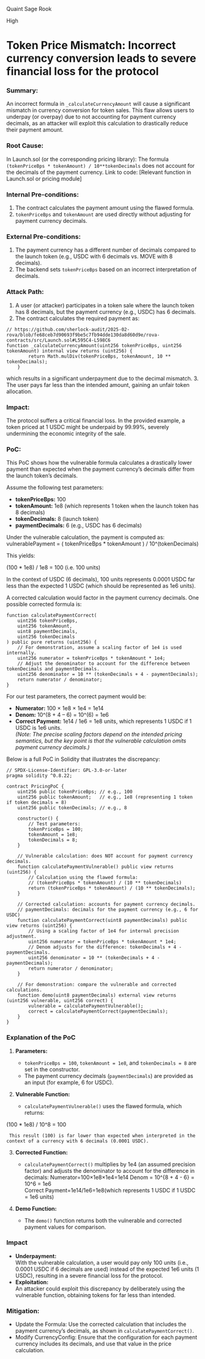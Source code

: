 Quaint Sage Rook

High

# Token Price Mismatch: Incorrect currency conversion leads to severe financial loss for the protocol

### Summary:
An incorrect formula in `_calculateCurrencyAmount` will cause a significant mismatch in currency conversion for token sales. This flaw allows users to underpay (or overpay) due to not accounting for payment currency decimals, as an attacker will exploit this calculation to drastically reduce their payment amount.

### Root Cause:

In Launch.sol (or the corresponding pricing library): The formula `(tokenPriceBps * tokenAmount) / 10**tokenDecimals` does not account for the decimals of the payment currency.
Link to code: [Relevant function in Launch.sol or pricing module]

### Internal Pre-conditions:

1. The contract calculates the payment amount using the flawed formula.
2. `tokenPriceBps` and `tokenAmount` are used directly without adjusting for payment currency decimals.

### External Pre-conditions:

1. The payment currency has a different number of decimals compared to the launch token (e.g., USDC with 6 decimals vs. MOVE with 8 decimals).
2. The backend sets `tokenPriceBps` based on an incorrect interpretation of decimals.

### Attack Path:

1. A user (or attacker) participates in a token sale where the launch token has 8 decimals, but the payment currency (e.g., USDC) has 6 decimals.
2. The contract calculates the required payment as:
```solidity
// https://github.com/sherlock-audit/2025-02-rova/blob/fe68ceb7d90693f9be5c7fb94dde130da8d60d9e/rova-contracts/src/Launch.sol#L595C4-L598C6
function _calculateCurrencyAmount(uint256 tokenPriceBps, uint256 tokenAmount) internal view returns (uint256) {
        return Math.mulDiv(tokenPriceBps, tokenAmount, 10 ** tokenDecimals);
    }
```
which results in a significant underpayment due to the decimal mismatch.
3. The user pays far less than the intended amount, gaining an unfair token allocation.

### Impact:
The protocol suffers a critical financial loss. In the provided example, a token priced at 1 USDC might be underpaid by 99.99%, severely undermining the economic integrity of the sale.

### PoC:
This PoC shows how the vulnerable formula calculates a drastically lower payment than expected when the payment currency’s decimals differ from the launch token’s decimals.

Assume the following test parameters:
- **tokenPriceBps:** 100  
- **tokenAmount:** 1e8 (which represents 1 token when the launch token has 8 decimals)  
- **tokenDecimals:** 8 (launch token)  
- **paymentDecimals:** 6 (e.g., USDC has 6 decimals)  

Under the vulnerable calculation, the payment is computed as:  
vulnerablePayment = ( tokenPriceBps * tokenAmount ) / 10^(tokenDecimals)

This yields:  

(100 * 1e8) / 1e8 = 100 (i.e. 100 units)

In the context of USDC (6 decimals), 100 units represents 0.0001 USDC far less than the expected 1 USDC (which should be represented as 1e6 units).

A corrected calculation would factor in the payment currency decimals. One possible corrected formula is:
```solidity
function calculatePaymentCorrect(
    uint256 tokenPriceBps,
    uint256 tokenAmount,
    uint8 paymentDecimals,
    uint256 tokenDecimals
) public pure returns (uint256) {
    // For demonstration, assume a scaling factor of 1e4 is used internally.
    uint256 numerator = tokenPriceBps * tokenAmount * 1e4;
    // Adjust the denominator to account for the difference between tokenDecimals and paymentDecimals.
    uint256 denominator = 10 ** (tokenDecimals + 4 - paymentDecimals);
    return numerator / denominator;
}
```
For our test parameters, the correct payment would be:
- **Numerator:** 100 × 1e8 × 1e4 = 1e14  
- **Denom:** 10^(8 + 4 – 6) = 10^(6) = 1e6  
- **Correct Payment:** 1e14 / 1e6 = 1e8 units, which represents 1 USDC if 1 USDC is 1e6 units.  
*(Note: The precise scaling factors depend on the intended pricing semantics, but the key point is that the vulnerable calculation omits payment currency decimals.)*

Below is a full PoC in Solidity that illustrates the discrepancy:

```solidity
// SPDX-License-Identifier: GPL-3.0-or-later
pragma solidity ^0.8.22;

contract PricingPoC {
    uint256 public tokenPriceBps; // e.g., 100
    uint256 public tokenAmount;   // e.g., 1e8 (representing 1 token if token decimals = 8)
    uint256 public tokenDecimals; // e.g., 8

    constructor() {
        // Test parameters:
        tokenPriceBps = 100;
        tokenAmount = 1e8;
        tokenDecimals = 8;
    }

    // Vulnerable calculation: does NOT account for payment currency decimals.
    function calculatePaymentVulnerable() public view returns (uint256) {
        // Calculation using the flawed formula:
        // (tokenPriceBps * tokenAmount) / (10 ** tokenDecimals)
        return (tokenPriceBps * tokenAmount) / (10 ** tokenDecimals);
    }

    // Corrected calculation: accounts for payment currency decimals.
    // paymentDecimals: decimals for the payment currency (e.g., 6 for USDC)
    function calculatePaymentCorrect(uint8 paymentDecimals) public view returns (uint256) {
        // Using a scaling factor of 1e4 for internal precision adjustment.
        uint256 numerator = tokenPriceBps * tokenAmount * 1e4;
        // Denom adjusts for the difference: tokenDecimals + 4 - paymentDecimals.
        uint256 denominator = 10 ** (tokenDecimals + 4 - paymentDecimals);
        return numerator / denominator;
    }
    
    // For demonstration: compare the vulnerable and corrected calculations.
    function demo(uint8 paymentDecimals) external view returns (uint256 vulnerable, uint256 correct) {
        vulnerable = calculatePaymentVulnerable();
        correct = calculatePaymentCorrect(paymentDecimals);
    }
}
```

### Explanation of the PoC

1. **Parameters:**  
   - `tokenPriceBps = 100`, `tokenAmount = 1e8`, and `tokenDecimals = 8` are set in the constructor.
   - The payment currency decimals (`paymentDecimals`) are provided as an input (for example, 6 for USDC).

2. **Vulnerable Function:**  
   - `calculatePaymentVulnerable()` uses the flawed formula, which returns:
    
(100 * 1e8) / 10^8 = 100
     
     This result (100) is far lower than expected when interpreted in the context of a currency with 6 decimals (0.0001 USDC).

3. **Corrected Function:**  
   - `calculatePaymentCorrect()` multiplies by 1e4 (an assumed precision factor) and adjusts the denominator to account for the difference in decimals:
  Numerator=100×1e8×1e4=1e14
  Denom = 10^{8 + 4 - 6} = 10^6 = 1e6
  Correct Payment=1e14/1e6=1e8(which represents 1 USDC if 1 USDC = 1e6 units)

4. **Demo Function:**  
   - The `demo()` function returns both the vulnerable and corrected payment values for comparison.

### Impact

- **Underpayment:**  
  With the vulnerable calculation, a user would pay only 100 units (i.e., 0.0001 USDC if 6 decimals are used) instead of the expected 1e6 units (1 USDC), resulting in a severe financial loss for the protocol.
- **Exploitation:**  
  An attacker could exploit this discrepancy by deliberately using the vulnerable function, obtaining tokens for far less than intended.


### Mitigation:
- Update the Formula:
Use the corrected calculation that includes the payment currency’s decimals, as shown in `calculatePaymentCorrect()`.
- Modify CurrencyConfig:
Ensure that the configuration for each payment currency includes its decimals, and use that value in the price calculation.

